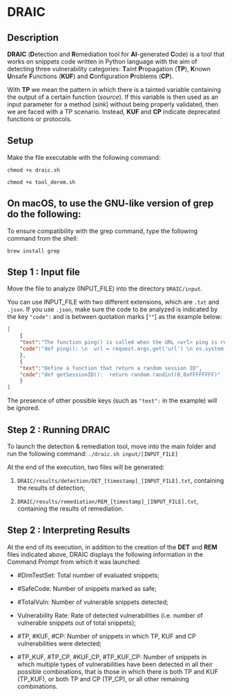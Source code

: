 # DRAIC


## Description

**DRAIC** (**D**etection and **R**emediation tool for **AI**-generated **C**ode) is a tool that works on snippets code written in Python language with the aim of detecting three vulnerability categories: **T**aint **P**ropagation (**TP**), **K**nown **U**nsafe **F**unctions (**KUF**) and **C**onfiguration **P**roblems (**CP**). 

With **TP** we mean the pattern in which there is a tainted variable containing the output of a certain function (*source*). If this variable is then used as an input parameter for a method (*sink*) without being properly validated, then we are faced with a TP scenario. Instead, **KUF** and **CP** indicate deprecated functions or protocols.


## Setup

Make the file executable with the following command:

``chmod +x draic.sh``

``chmod +x tool_derem.sh``



## On macOS, to use the GNU-like version of grep do the following:

To ensure compatibility with the grep command, type the following command from the shell:

``brew install grep``



## Step 1 : Input file

Move the file to analyze (INPUT_FILE) into the directory ``DRAIC/input``.

You can use INPUT_FILE with two different extensions, which are ``.txt`` and ``.json``. If you use ``.json``, make sure the code to be analyzed is indicated by the key ``"code":`` and is between quotation marks [``""``] as the example below:

```json
[
    {
    "text":"The function ping() is called when the URL <url> ping is requested to store URL as a variable \"url\" to return",
    "code":"def ping(): \n  url = request.args.get('url') \n os.system(\"ping -c 1 \" + url) \n  return redirect(url)"
    },
    {
    "text":"Define a function that return a random session ID",
    "code":"def getSessionID():  return random.randint(0,0xFFFFFFFF)"
    }
]
```

The presence of other possible keys (such as ``"text":`` in the example) will be ignored.


## Step 2 : Running DRAIC 

To launch the detection & remediation tool, move into the main folder and run the following command:
``./draic.sh input/[INPUT_FILE]``

At the end of the execution, two files will be generated: 

1. ``DRAIC/results/detection/DET_[timestamp]_[INPUT_FILE].txt``, containing the results of detection;

2. ``DRAIC/results/remediation/REM_[timestamp]_[INPUT_FILE].txt``, containing the results of remediation.


## Step 2 : Interpreting Results

At the end of its execution, in addition to the creation of the **DET** and **REM** files indicated above, DRAIC displays the following information in the Command Prompt from which it was launched:

* \#DimTestSet: Total number of evaluated snippets;

* \#SafeCode: Number of snippets marked as safe;

* \#TotalVuln: Number of vulnerable snippets detected;

* Vulnerability Rate: Rate of detected vulnerabilities (i.e. number of vulnerable snippets out of total snippets);

* \#TP, \#KUF, \#CP: Number of snippets in which TP, KUF and CP vulnerabilities were detected;

* \#TP\_KUF, \#TP\_CP, \#KUF\_CP, \#TP\_KUF\_CP: Number of snippets in which multiple types of vulnerabilities have been detected in all their possible combinations, that is those in which there is both TP and KUF (TP\_KUF), or both TP and CP (TP\_CP), or all other remaining combinations.